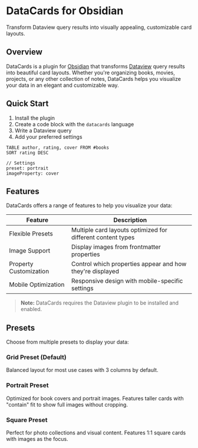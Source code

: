 # DataCards for Obsidian

Transform Dataview query results into visually appealing, customizable card layouts.

## Overview

DataCards is a plugin for [Obsidian](https://obsidian.md) that transforms [Dataview](https://github.com/blacksmithgu/obsidian-dataview) query results into beautiful card layouts. Whether you're organizing books, movies, projects, or any other collection of notes, DataCards helps you visualize your data in an elegant and customizable way.

## Quick Start

1. Install the plugin
2. Create a code block with the `datacards` language
3. Write a Dataview query
4. Add your preferred settings

```datacards
TABLE author, rating, cover FROM #books
SORT rating DESC

// Settings
preset: portrait
imageProperty: cover
```

## Features

DataCards offers a range of features to help you visualize your data:

| Feature | Description |
|---------|-------------|
| Flexible Presets | Multiple card layouts optimized for different content types |
| Image Support | Display images from frontmatter properties |
| Property Customization | Control which properties appear and how they're displayed |
| Mobile Optimization | Responsive design with mobile-specific settings |

> **Note:** DataCards requires the Dataview plugin to be installed and enabled.

## Presets

Choose from multiple presets to display your data:

### Grid Preset (Default)

Balanced layout for most use cases with 3 columns by default.

### Portrait Preset

Optimized for book covers and portrait images. Features taller cards with "contain" fit to show full images without cropping.

### Square Preset

Perfect for photo collections and visual content. Features 1:1 square cards with images as the focus.